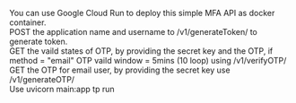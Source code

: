 You can use Google Cloud Run to deploy this simple MFA API as docker container.  
POST the application name and username to /v1/generateToken/ to generate token.  
GET the vaild states of OTP, by providing the secret key and the OTP, if method = "email" OTP vaild window = 5mins (10 loop) using /v1/verifyOTP/  
GET the OTP for email user, by providing the secret key use /v1/generateOTP/  
Use uvicorn main:app tp run
